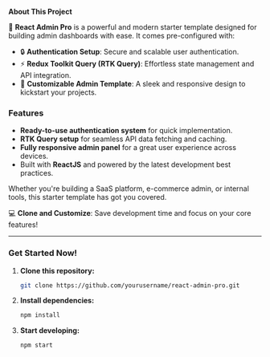 **About This Project**

🚀 **React Admin Pro** is a powerful and modern starter template designed for building admin dashboards with ease. It comes pre-configured with:

- 🔒 **Authentication Setup**: Secure and scalable user authentication.
- ⚡ **Redux Toolkit Query (RTK Query)**: Effortless state management and API integration.
- 🎨 **Customizable Admin Template**: A sleek and responsive design to kickstart your projects.

### Features

- **Ready-to-use authentication system** for quick implementation.
- **RTK Query setup** for seamless API data fetching and caching.
- **Fully responsive admin panel** for a great user experience across devices.
- Built with **ReactJS** and powered by the latest development best practices.

Whether you're building a SaaS platform, e-commerce admin, or internal tools, this starter template has got you covered.

💻 **Clone and Customize**: Save development time and focus on your core features!

---

### Get Started Now!

1. **Clone this repository:**
   ```bash
   git clone https://github.com/yourusername/react-admin-pro.git
   ```
2. **Install dependencies:**
   ```bash
   npm install
   ```
3. **Start developing:**
   ```bash
   npm start
   ```

